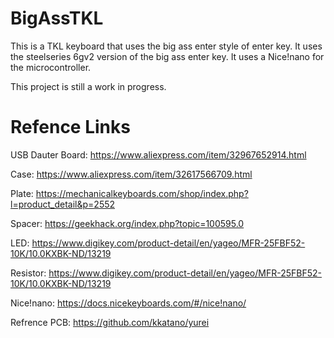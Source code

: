 # BigAssTKL

This is a TKL keyboard that uses the big ass enter style of enter key. It uses the steelseries 6gv2 version of the big ass enter key. It uses a Nice!nano for the microcontroller.

This project is still a work in progress.

# Refence Links
USB Dauter Board:  https://www.aliexpress.com/item/32967652914.html

Case:  https://www.aliexpress.com/item/32617566709.html

Plate: https://mechanicalkeyboards.com/shop/index.php?l=product_detail&p=2552

Spacer: https://geekhack.org/index.php?topic=100595.0

LED:  https://www.digikey.com/product-detail/en/yageo/MFR-25FBF52-10K/10.0KXBK-ND/13219

Resistor:  https://www.digikey.com/product-detail/en/yageo/MFR-25FBF52-10K/10.0KXBK-ND/13219

Nice!nano: https://docs.nicekeyboards.com/#/nice!nano/

Refrence PCB: https://github.com/kkatano/yurei
